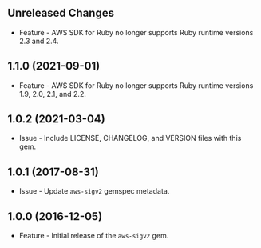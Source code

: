 Unreleased Changes
------------------

* Feature - AWS SDK for Ruby no longer supports Ruby runtime versions 2.3 and 2.4.

1.1.0 (2021-09-01)
------------------

* Feature - AWS SDK for Ruby no longer supports Ruby runtime versions 1.9, 2.0, 2.1, and 2.2.

1.0.2 (2021-03-04)
------------------

* Issue - Include LICENSE, CHANGELOG, and VERSION files with this gem.

1.0.1 (2017-08-31)
------------------

* Issue - Update `aws-sigv2` gemspec metadata.

1.0.0 (2016-12-05)
------------------

* Feature - Initial release of the `aws-sigv2` gem.
